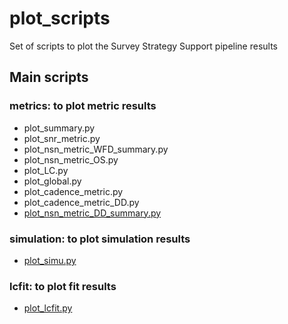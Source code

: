 # plot_scripts #

Set of scripts to plot the Survey Strategy Support pipeline results

## Main scripts
 
### metrics: to plot metric results

   * plot_summary.py
   * plot_snr_metric.py
   * plot_nsn_metric_WFD_summary.py
   * plot_nsn_metric_OS.py
   * plot_LC.py
   * plot_global.py
   * plot_cadence_metric.py
   * plot_cadence_metric_DD.py
   * [plot_nsn_metric_DD_summary.py](../Plots/usage_plot_nsn_metric_DD_summary.md)
    
### simulation: to plot simulation results

   * [plot_simu.py](../Plots/usage_plot_simu.md)

### lcfit: to plot fit results

   * [plot_lcfit.py](../Plots/usage_plot_lcfit.md)